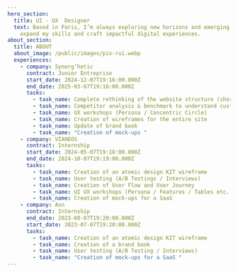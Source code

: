 ```yaml
---
hero_section:
  title: UI - UX  Designer
  text: Based in Paris, I’m always exploring new horizons and emerging fields to
    expand my skills and craft impactful digital experiences.
about_section:
  title: ABOUT
  about_image: /public/images/pix-rui.webp
  experiences:
    - company: Synerg’hetic
      contract: Junior Entreprise
      start_date: 2024-12-07T19:16:00.000Z
      end_date: 2025-03-07T19:16:00.000Z
      tasks:
        - task_name: Complete rethinking of the website structure (short & long term)
        - task_name: Competitor analysis & benchmark to understand customer needs
        - task_name: UX workshops (Persona / Concentric Circle)
        - task_name: Creation of wireframes for the entire site
        - task_name: Update of brand book
        - task_name: "Creation of mock-ups "
    - company: VIANEOS
      contract: Internship
      start_date: 2024-05-07T19:18:00.000Z
      end_date: 2024-10-07T19:19:00.000Z
      tasks:
        - task_name: Creation of an atomic design KIT wireframe
        - task_name: User testing (A/B Testings / Interviews)
        - task_name: Creation of User Flow and User Journey
        - task_name: UI UX workshops (Persona / Features / Tables etc...)
        - task_name: Creation of mock-ups for a SaaS
    - company: Asn
      contract: Internship
      end_date: 2023-08-07T19:20:00.000Z
      start_date: 2023-07-07T19:20:00.000Z
      tasks:
        - task_name: Creation of an atomic design KIT wireframe
        - task_name: Creation of a brand book
        - task_name: User testing (A/B Testing / Interviews)
        - task_name: "Creation of mock-ups for a SaaS "
---
```

